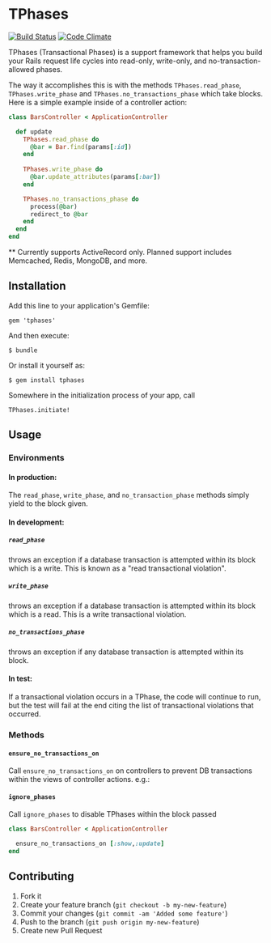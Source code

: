 # TPhases

[![Build Status](https://travis-ci.org/charleseff/tphases.png)](https://travis-ci.org/charleseff/tphases)
[![Code Climate](https://codeclimate.com/badge.png)](https://codeclimate.com/github/charleseff/tphases)

TPhases (Transactional Phases) is a support framework that helps you build your Rails request life cycles into read-only, write-only, and no-transaction-allowed phases.

The way it accomplishes this is with the methods `TPhases.read_phase`, `TPhases.write_phase` and `TPhases.no_transactions_phase` which take blocks.  Here is a simple example inside of a controller action:

```ruby
class BarsController < ApplicationController

  def update
    TPhases.read_phase do
      @bar = Bar.find(params[:id])
    end
    
    TPhases.write_phase do
      @bar.update_attributes(params[:bar])
    end

    TPhases.no_transactions_phase do
      process(@bar)
      redirect_to @bar
    end
  end
end
```

** Currently supports ActiveRecord only.  Planned support includes Memcached, Redis, MongoDB, and more.

## Installation

Add this line to your application's Gemfile:

    gem 'tphases'

And then execute:

    $ bundle

Or install it yourself as:

    $ gem install tphases

Somewhere in the initialization process of your app, call 

    TPhases.initiate!

## Usage

### Environments

#### In production:
The `read_phase`, `write_phase`, and `no_transaction_phase` methods simply yield to the block given.

#### In development:

##### `read_phase`
throws an exception if a database transaction is attempted within its block which is a write.  This is known as a "read transactional violation".

##### `write_phase`
throws an exception if a database transaction is attempted within its block which is a read.  This is a write transactional violation.

##### `no_transactions_phase`
throws an exception if any database transaction is attempted within its block.

#### In test:
If a transactional violation occurs in a TPhase, the code will continue to run, but the test will fail at the end citing the list of transactional violations that occurred.

### Methods

#### `ensure_no_transactions_on`
Call `ensure_no_transactions_on` on controllers to prevent DB transactions within the views of controller actions.  e.g.:

#### `ignore_phases`
Call `ignore_phases` to disable TPhases within the block passed

```ruby
class BarsController < ApplicationController

  ensure_no_transactions_on [:show,:update]
end
```


## Contributing

1. Fork it
2. Create your feature branch (`git checkout -b my-new-feature`)
3. Commit your changes (`git commit -am 'Added some feature'`)
4. Push to the branch (`git push origin my-new-feature`)
5. Create new Pull Request
